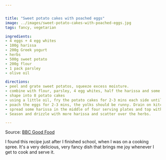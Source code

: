 ```yaml
---


title: "Sweet potato cakes with poached eggs"
image: ../images/sweet-potato-cakes-with-poached-eggs.jpg
tags: fancy, vegetarian

ingredients:
- 4 eggs + 4 egg whites
- 100g harissa
- 200g Greek yogurt
- herbs
- 500g sweet potato
- 200g flour
- 1 pack parsley
- olive oil

directions:
- peel and grate sweet potatos, squeeze excess moisture.
- combine with flour, parsley, 4 egg whites, half the harissa and some salt in abowl until the mixture sticks together
- shape into 8 potato cakes
- using a little oil, fry the potato cakes for 2-3 mins each side until golden brown and crisp. Keep warm.
- poach the eggs for 2-3 mins, the yolks should be runny. Drain on kitchen paper.
- spread some harissa in the middle of four serving plates and top with a dollop of yogurt. Add one potato cake on top with more yogurt. Top each stack with the remaining yogurt and an egg.
- Season and drizzle with more harissa and scatter over the herbs.

---
```


Source: [BBC Good Food](https://www.bbcgoodfood.com/recipes/sweet-potato-harissa-cakes-poached-eggs)

I found this recipe just after I finished school, when I was on a cooking spree.
It's a very delicious, very fancy dish that brings me joy whenever I get to cook and serve it.